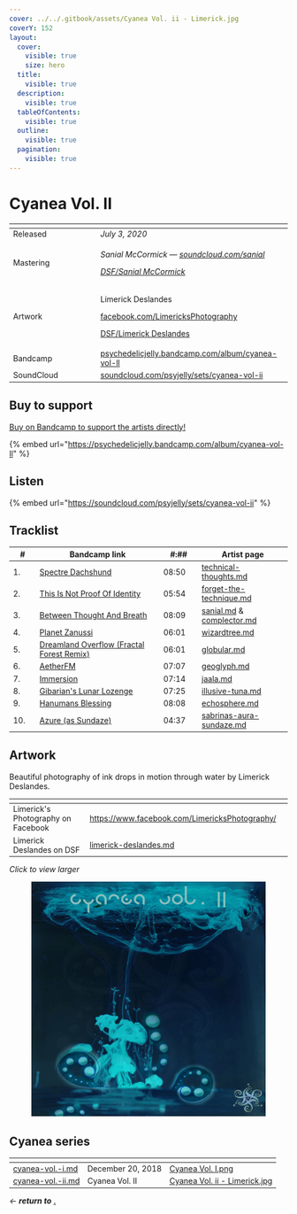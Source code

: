 ```yaml
---
cover: ../../.gitbook/assets/Cyanea Vol. ii - Limerick.jpg
coverY: 152
layout:
  cover:
    visible: true
    size: hero
  title:
    visible: true
  description:
    visible: true
  tableOfContents:
    visible: true
  outline:
    visible: true
  pagination:
    visible: true
---
```


# Cyanea Vol. II

<table data-header-hidden><thead><tr><th width="144"></th><th></th></tr></thead><tbody><tr><td>Released</td><td><em>July 3, 2020</em></td></tr><tr><td>Mastering</td><td><p><em>Sanial McCormick —</em> <a href="https://soundcloud.com/sanial"><em>soundcloud.com/sanial</em></a> </p><p><a href="../../artists/mastering/sanial-mccormick.md"><em>DSF/Sanial McCormick</em></a> </p></td></tr><tr><td>Artwork</td><td><p>Limerick Deslandes </p><p><a href="https://www.facebook.com/LimericksPhotography/">facebook.com/LimericksPhotography</a> </p><p><a href="../../artists/graphic/limerick-deslandes.md">DSF/Limerick Deslandes</a> </p></td></tr><tr><td>Bandcamp</td><td><a href="https://psychedelicjelly.bandcamp.com/album/cyanea-vol-ll">psychedelicjelly.bandcamp.com/album/cyanea-vol-ll</a> </td></tr><tr><td>SoundCloud</td><td><a href="https://soundcloud.com/psyjelly/sets/cyanea-vol-ii">soundcloud.com/psyjelly/sets/cyanea-vol-ii</a></td></tr></tbody></table>

## Buy to support

[Buy on Bandcamp to support the artists directly!](https://psychedelicjelly.bandcamp.com/album/cyanea-vol-ll)&#x20;

{% embed url="https://psychedelicjelly.bandcamp.com/album/cyanea-vol-ll" %}

## Listen

{% embed url="https://soundcloud.com/psyjelly/sets/cyanea-vol-ii" %}

## Tracklist

<table><thead><tr><th width="46">#</th><th width="347.66668701171875">Bandcamp link</th><th width="71">#:##</th><th width="195">Artist page</th></tr></thead><tbody><tr><td>1.</td><td><a href="https://psychedelicjelly.bandcamp.com/track/spectre-dachshund">Spectre Dachshund</a> </td><td>08:50</td><td><a data-mention href="../../artists/musicians/technical-thoughts.md">technical-thoughts.md</a></td></tr><tr><td>2.</td><td><a href="https://psychedelicjelly.bandcamp.com/track/this-is-not-proof-of-identity">This Is Not Proof Of Identity</a> </td><td>05:54</td><td><a data-mention href="../../artists/musicians/forget-the-technique.md">forget-the-technique.md</a></td></tr><tr><td>3.</td><td><a href="https://psychedelicjelly.bandcamp.com/track/between-thought-and-breath">Between Thought And Breath</a> </td><td>08:09</td><td><a data-mention href="../../artists/musicians/sanial.md">sanial.md</a> &#x26; <a data-mention href="../../artists/musicians/complector.md">complector.md</a></td></tr><tr><td>4.</td><td><a href="https://psychedelicjelly.bandcamp.com/track/planet-zanussi">Planet Zanussi</a> </td><td>06:01</td><td><a data-mention href="../../artists/musicians/wizardtree.md">wizardtree.md</a></td></tr><tr><td>5.</td><td><a href="https://psychedelicjelly.bandcamp.com/track/dreamland-overflow-fractal-forest-remix">Dreamland Overflow (Fractal Forest Remix)</a> </td><td>06:01</td><td><a data-mention href="../../artists/musicians/globular.md">globular.md</a></td></tr><tr><td>6.</td><td><a href="https://psychedelicjelly.bandcamp.com/track/aetherfm">AetherFM</a> </td><td>07:07</td><td><a data-mention href="../../artists/musicians/geoglyph.md">geoglyph.md</a></td></tr><tr><td>7.</td><td><a href="https://psychedelicjelly.bandcamp.com/track/immersion">Immersion</a> </td><td>07:14</td><td><a data-mention href="../../artists/musicians/jaala.md">jaala.md</a></td></tr><tr><td>8.</td><td><a href="https://psychedelicjelly.bandcamp.com/track/gibarians-lunar-lozenge">Gibarian's Lunar Lozenge</a> </td><td>07:25</td><td><a data-mention href="../../artists/musicians/illusive-tuna.md">illusive-tuna.md</a></td></tr><tr><td>9.</td><td><a href="https://psychedelicjelly.bandcamp.com/track/hanumans-blessing">Hanumans Blessing</a> </td><td>08:08</td><td><a data-mention href="../../artists/musicians/echosphere.md">echosphere.md</a></td></tr><tr><td>10.</td><td><a href="https://psychedelicjelly.bandcamp.com/track/azure">Azure (as Sundaze)</a> </td><td>04:37</td><td><a data-mention href="../../artists/musicians/sabrinas-aura-sundaze.md">sabrinas-aura-sundaze.md</a></td></tr></tbody></table>

## Artwork

Beautiful photography of ink drops in motion through water by Limerick Deslandes.

<table data-card-size="large" data-view="cards"><thead><tr><th></th><th data-hidden data-card-target data-type="content-ref"></th><th data-hidden data-card-cover data-type="files"></th></tr></thead><tbody><tr><td>Limerick's Photography on Facebook</td><td><a href="https://www.facebook.com/LimericksPhotography/">https://www.facebook.com/LimericksPhotography/</a></td><td></td></tr><tr><td>Limerick Deslandes on DSF</td><td><a href="../../artists/graphic/limerick-deslandes.md">limerick-deslandes.md</a></td><td></td></tr></tbody></table>

_Click to view larger_

<figure><img src="../../.gitbook/assets/Cyanea Vol. ii - Limerick.jpg" alt=""><figcaption></figcaption></figure>

## Cyanea series

<table data-view="cards"><thead><tr><th data-card-target data-type="content-ref"></th><th></th><th data-hidden data-card-cover data-type="files"></th></tr></thead><tbody><tr><td><a href="cyanea-vol.-i.md">cyanea-vol.-i.md</a></td><td>December 20, 2018</td><td><a href="../../.gitbook/assets/Cyanea Vol. I.png">Cyanea Vol. I.png</a></td></tr><tr><td><a href="cyanea-vol.-ii.md">cyanea-vol.-ii.md</a></td><td>Cyanea Vol. II</td><td><a href="../../.gitbook/assets/Cyanea Vol. ii - Limerick.jpg">Cyanea Vol. ii - Limerick.jpg</a></td></tr></tbody></table>

_← **return to**_ [.](./ "mention")&#x20;
